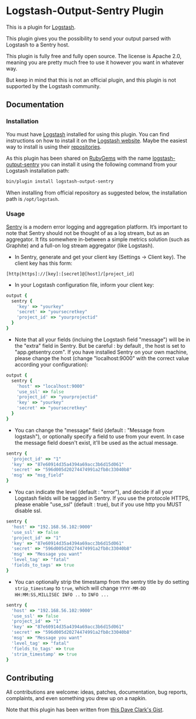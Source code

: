 # Logstash-Output-Sentry Plugin

This is a plugin for [Logstash](https://github.com/elasticsearch/logstash).

This plugin gives you the possibility to send your output parsed with Logstash to a Sentry host.

This plugin is fully free and fully open source. The license is Apache 2.0, meaning you are pretty much free to use it however you want in whatever way.

But keep in mind that this is not an official plugin, and this plugin is not supported by the Logstash community.


## Documentation

### Installation

You must have [Logstash](https://github.com/elasticsearch/logstash) installed for using this plugin. You can find instructions on how to install it on the [Logstash website](https://www.elastic.co/downloads/logstash). Maybe the easiest way to install is using their [repositories](https://www.elastic.co/guide/en/logstash/current/package-repositories.html).

As this plugin has been shared on [RubyGems](https://rubygems.org) with the name [logstash-output-sentry](https://rubygems.org/gems/logstash-output-sentry) you can install it using the following command from your Logstash installation path:

```sh
bin/plugin install logstash-output-sentry
```

When installing from official repository as suggested below, the installation path is ```/opt/logstash```.

### Usage

[Sentry](https://getsentry.com/) is a modern error logging and aggregation platform.
It’s important to note that Sentry should not be thought of as a log stream, but as an aggregator.
It fits somewhere in-between a simple metrics solution (such as Graphite) and a full-on log stream aggregator (like Logstash).

* In Sentry, generate and get your client key (Settings -> Client key). The client key has this form:
```
[http|https]://[key]:[secret]@[host]/[project_id]
```

* In your Logstash configuration file, inform your client key:
```ruby
output {
  sentry {
    'key' => "yourkey"
    'secret' => "yoursecretkey"
    'project_id' => "yourprojectid"
  }
}
```

* Note that all your fields (incluing the Logstash field "message") will be in the "extra" field in Sentry. But be careful : by default , the host is set to "app.getsentry.com". If you have installed Sentry on your own machine, please change the host (change "localhost:9000" with the correct value according your configuration):
```ruby
output {
  sentry {
    'host' => "localhost:9000"
    'use_ssl' => false
    'project_id' => "yourprojectid"
    'key' => "yourkey"
    'secret' => "yoursecretkey"
  }
}
```

* You can change the "message" field (default : "Message from logstash"), or optionally specify a field to use from your event. In case the message field doesn't exist, it'll be used as the actual message.
```ruby
sentry {
  'project_id' => "1"
  'key' => "87e60914d35a4394a69acc3b6d15d061"
  'secret' => "596d005d20274474991a2fb8c33040b8"
  'msg' => "msg_field"
}
```

* You can indicate the level (default : "error"), and decide if all your Logstash fields will be tagged in Sentry. If you use the protocole HTTPS, please enable "use_ssl" (default : true), but if you use http you MUST disable ssl.
```ruby
sentry {
  'host' => "192.168.56.102:9000"
  'use_ssl' => false
  'project_id' => "1"
  'key' => "87e60914d35a4394a69acc3b6d15d061"
  'secret' => "596d005d20274474991a2fb8c33040b8"
  'msg' => "Message you want"
  'level_tag' => "fatal"
  'fields_to_tags' => true
}
```

* You can optionally strip the timestamp from the sentry title by do setting `strip_timestamp` to `true`, which will change `YYYY-MM-DD HH:MM:SS,MILLISEC INFO ..` to `INFO ...`
```ruby
sentry {
  'host' => "192.168.56.102:9000"
  'use_ssl' => false
  'project_id' => "1"
  'key' => "87e60914d35a4394a69acc3b6d15d061"
  'secret' => "596d005d20274474991a2fb8c33040b8"
  'msg' => "Message you want"
  'level_tag' => "fatal"
  'fields_to_tags' => true
  'strim_timestamp' => true
}
```

## Contributing

All contributions are welcome: ideas, patches, documentation, bug reports, complaints, and even something you drew up on a napkin.

Note that this plugin has been written from [this Dave Clark's Gist](https://gist.github.com/clarkdave/edaab9be9eaa9bf1ee5f).
